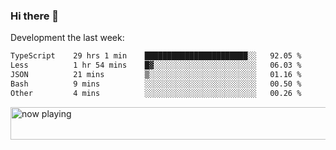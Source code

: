 ### Hi there 👋

Development the last week:
<!--START_SECTION:waka-->

```txt
TypeScript    29 hrs 1 min    ███████████████████████░░   92.05 %
Less          1 hr 54 mins    █▓░░░░░░░░░░░░░░░░░░░░░░░   06.03 %
JSON          21 mins         ▒░░░░░░░░░░░░░░░░░░░░░░░░   01.16 %
Bash          9 mins          ░░░░░░░░░░░░░░░░░░░░░░░░░   00.50 %
Other         4 mins          ░░░░░░░░░░░░░░░░░░░░░░░░░   00.26 %
```

<!--END_SECTION:waka-->

<!--
**JASONPANGGO/jasonpanggo** is a ✨ _special_ ✨ repository because its `README.md` (this file) appears on your GitHub profile.

Here are some ideas to get you started:

- 🔭 I’m currently working on ...
- 🌱 I’m currently learning ...
- 👯 I’m looking to collaborate on ...
- 🤔 I’m looking for help with ...
- 💬 Ask me about ...
- 📫 How to reach me: ...
- 😄 Pronouns: ...
- ⚡ Fun fact: ...
-->

<a href="https://volt.fm/user/q8yd9e79csfr57rt" target="_blank"><img src="https://spotify-badge-egoist.vercel.app/api/now-playing" width="540" height="52" alt="now playing"></a>
